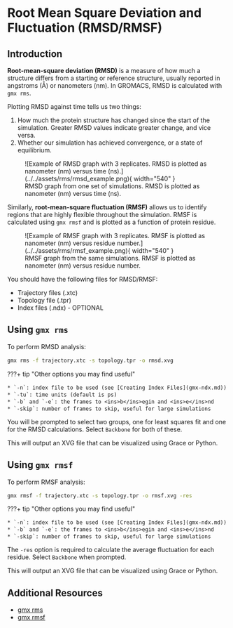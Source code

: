 # Root Mean Square Deviation and Fluctuation (RMSD/RMSF)

## Introduction

**Root-mean-square deviation (RMSD)** is a measure of how much a structure differs from a starting or reference structure, usually reported in angstroms (Å) or nanometers (nm). In GROMACS, RMSD is calculated with `gmx rms`. 

Plotting RMSD against time tells us two things:

1. How much the protein structure has changed since the start of the simulation. Greater RMSD values indicate greater change, and vice versa.
2. Whether our simulation has achieved convergence, or a state of equilibrium.

<figure markdown="span">
  ![Example of RMSD graph with 3 replicates. RMSD is plotted as nanometer (nm) versus time (ns).](../../assets/rms/rmsd_example.png){ width="540" }
  <figcaption>RMSD graph from one set of simulations. RMSD is plotted as nanometer (nm) versus time (ns).</figcaption>
</figure>

Similarly, **root-mean-square fluctuation (RMSF)** allows us to identify regions that are highly flexible throughout the simulation. RMSF is calculated using `gmx rmsf` and is plotted as a function of protein residue.

<figure markdown="span">
  ![Example of RMSF graph with 3 replicates. RMSF is plotted as nanometer (nm) versus residue number.](../../assets/rms/rmsf_example.png){ width="540" }
  <figcaption>RMSF graph from the same simulations. RMSF is plotted as nanometer (nm) versus residue number.</figcaption>
</figure>

You should have the following files for RMSD/RMSF:

* Trajectory files (.xtc)
* Topology file (.tpr)
* Index files (.ndx) - OPTIONAL

## Using `gmx rms`

To perform RMSD analysis:

```bash
gmx rms -f trajectory.xtc -s topology.tpr -o rmsd.xvg
```

???+ tip "Other options you may find useful"

    * `-n`: index file to be used (see [Creating Index Files](gmx-ndx.md))
    * `-tu`: time units (default is ps)
    * `-b` and `-e`: the frames to <ins>b</ins>egin and <ins>e</ins>nd
    * `-skip`: number of frames to skip, useful for large simulations

You will be prompted to select two groups, one for least squares fit and one for the RMSD calculations. Select `Backbone` for both of these.

This will output an XVG file that can be visualized using Grace or Python.

## Using `gmx rmsf`

To perform RMSF analysis:

```bash
gmx rmsf -f trajectory.xtc -s topology.tpr -o rmsf.xvg -res
```

???+ tip "Other options you may find useful"

    * `-n`: index file to be used (see [Creating Index Files](gmx-ndx.md))
    * `-b` and `-e`: the frames to <ins>b</ins>egin and <ins>e</ins>nd
    * `-skip`: number of frames to skip, useful for large simulations

The `-res` option is required to calculate the average fluctuation for each residue. Select `Backbone` when prompted.

This will output an XVG file that can be visualized using Grace or Python.

## Additional Resources

* [gmx rms](https://manual.gromacs.org/current/onlinehelp/gmx-rms.html)
* [gmx rmsf](https://manual.gromacs.org/current/onlinehelp/gmx-rmsf.html)
